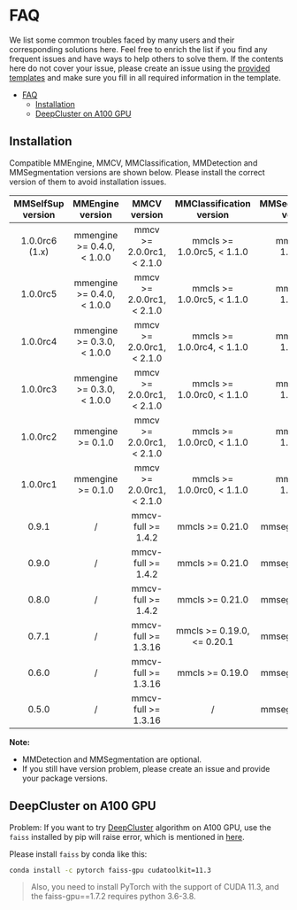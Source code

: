 # FAQ

We list some common troubles faced by many users and their corresponding solutions here. Feel free to enrich the list if you find any frequent issues and have ways to help others to solve them. If the contents here do not cover your issue, please create an issue using the [provided templates](https://github.com/open-mmlab/mmselfsup/tree/master/.github/ISSUE_TEMPLATE) and make sure you fill in all required information in the template.

- [FAQ](#faq)
  - [Installation](#installation)
  - [DeepCluster on A100 GPU](#deepcluster-on-a100-gpu)

## Installation

Compatible MMEngine, MMCV, MMClassification, MMDetection and MMSegmentation versions are shown below. Please install the correct version of them to avoid installation issues.

| MMSelfSup version |      MMEngine version       |        MMCV version        |  MMClassification version   | MMSegmentation version | MMDetection version |
| :---------------: | :-------------------------: | :------------------------: | :-------------------------: | :--------------------: | :-----------------: |
|  1.0.0rc6 (1.x)   | mmengine >= 0.4.0, \< 1.0.0 | mmcv >= 2.0.0rc1, \< 2.1.0 | mmcls >= 1.0.0rc5, \< 1.1.0 |   mmseg >= 1.0.0rc0    |  mmdet >= 3.0.0rc0  |
|     1.0.0rc5      | mmengine >= 0.4.0, \< 1.0.0 | mmcv >= 2.0.0rc1, \< 2.1.0 | mmcls >= 1.0.0rc5, \< 1.1.0 |   mmseg >= 1.0.0rc0    |  mmdet >= 3.0.0rc0  |
|     1.0.0rc4      | mmengine >= 0.3.0, \< 1.0.0 | mmcv >= 2.0.0rc1, \< 2.1.0 | mmcls >= 1.0.0rc4, \< 1.1.0 |   mmseg >= 1.0.0rc0    |  mmdet >= 3.0.0rc0  |
|     1.0.0rc3      | mmengine >= 0.3.0, \< 1.0.0 | mmcv >= 2.0.0rc1, \< 2.1.0 | mmcls >= 1.0.0rc0, \< 1.1.0 |   mmseg >= 1.0.0rc0    |  mmdet >= 3.0.0rc0  |
|     1.0.0rc2      |      mmengine >= 0.1.0      | mmcv >= 2.0.0rc1, \< 2.1.0 | mmcls >= 1.0.0rc0, \< 1.1.0 |   mmseg >= 1.0.0rc0    |  mmdet >= 3.0.0rc0  |
|     1.0.0rc1      |      mmengine >= 0.1.0      | mmcv >= 2.0.0rc1, \< 2.1.0 | mmcls >= 1.0.0rc0, \< 1.1.0 |   mmseg >= 1.0.0rc0    |  mmdet >= 3.0.0rc0  |
|       0.9.1       |              /              |     mmcv-full >= 1.4.2     |       mmcls >= 0.21.0       |    mmseg >= 0.20.2     |   mmdet >= 2.19.0   |
|       0.9.0       |              /              |     mmcv-full >= 1.4.2     |       mmcls >= 0.21.0       |    mmseg >= 0.20.2     |   mmdet >= 2.19.0   |
|       0.8.0       |              /              |     mmcv-full >= 1.4.2     |       mmcls >= 0.21.0       |    mmseg >= 0.20.2     |   mmdet >= 2.19.0   |
|       0.7.1       |              /              |    mmcv-full >= 1.3.16     | mmcls >= 0.19.0, \<= 0.20.1 |    mmseg >= 0.20.2     |   mmdet >= 2.16.0   |
|       0.6.0       |              /              |    mmcv-full >= 1.3.16     |       mmcls >= 0.19.0       |    mmseg >= 0.20.2     |   mmdet >= 2.16.0   |
|       0.5.0       |              /              |    mmcv-full >= 1.3.16     |              /              |    mmseg >= 0.20.2     |   mmdet >= 2.16.0   |

**Note:**

- MMDetection and MMSegmentation are optional.
- If you still have version problem, please create an issue and provide your package versions.

## DeepCluster on A100 GPU

Problem: If you want to try [DeepCluster](https://github.com/open-mmlab/mmselfsup/blob/main/configs/selfsup/deepcluster/README.md) algorithm on A100 GPU, use the `faiss` installed by pip will raise error, which is mentioned in [here](https://github.com/facebookresearch/faiss/issues/2076).

Please install `faiss` by conda like this:

```bash
conda install -c pytorch faiss-gpu cudatoolkit=11.3
```

> Also, you need to install PyTorch with the support of CUDA 11.3, and the faiss-gpu==1.7.2 requires python 3.6-3.8.
